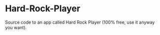Hard-Rock-Player
================

Source code to an app called Hard Rock Player (100% free, use it anyway you want).